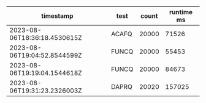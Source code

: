 timestamp | test | count | runtime ms
---- | ---- | ---- | ----
2023-08-06T18:36:18.4530615Z | ACAFQ | 20000 | 71526
2023-08-06T19:04:52.8544599Z | FUNCQ | 20000 | 55453
2023-08-06T19:19:04.1544618Z | FUNCQ | 20000 | 84673
2023-08-06T19:31:23.2326003Z | DAPRQ | 20020 | 157025
